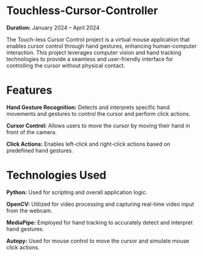# Touchless-Cursor-Controller

**Duration:** January 2024 – April 2024

The Touch-less Cursor Control project is a virtual mouse application that enables cursor control through hand gestures, enhancing human-computer interaction. This project leverages computer vision and hand tracking technologies to provide a seamless and user-friendly interface for controlling the cursor without physical contact.

# Features
**Hand Gesture Recognition:** Detects and interprets specific hand movements and gestures to control the cursor and perform click actions. 

**Cursor Control:** Allows users to move the cursor by moving their hand in front of the camera.

**Click Actions:** Enables left-click and right-click actions based on predefined hand gestures.

# Technologies Used
**Python:** Used for scripting and overall application logic.

**OpenCV:** Utilized for video processing and capturing real-time video input from the webcam. 

**MediaPipe:** Employed for hand tracking to accurately detect and interpret hand gestures.

**Autopy:** Used for mouse control to move the cursor and simulate mouse click actions.
